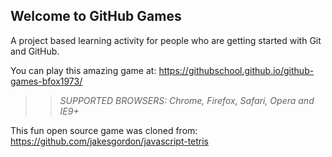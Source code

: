 ## Welcome to GitHub Games

A project based learning activity for people who are getting started with Git and GitHub.

You can play this amazing game at: https://githubschool.github.io/github-games-bfox1973/ 

>> _*SUPPORTED BROWSERS*: Chrome, Firefox, Safari, Opera and IE9+_

This fun open source game was cloned from: https://github.com/jakesgordon/javascript-tetris
